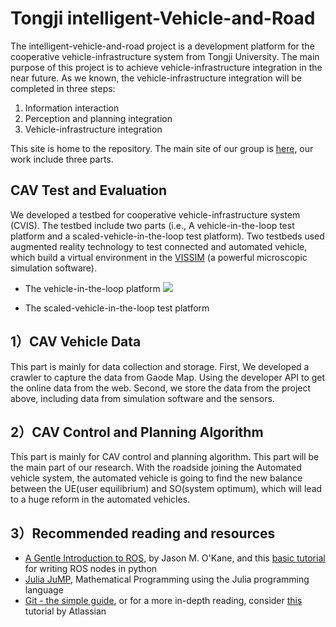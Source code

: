Tongji intelligent-Vehicle-and-Road
====
The intelligent-vehicle-and-road project is a development platform for the cooperative vehicle-infrastructure system from Tongji University. The main purpose of this project is to achieve vehicle-infrastructure integration in the near future. As we known, the vehicle-infrastructure integration will be completed in three steps:<br>

<ol>
<li> Information interaction</li>
<li> Perception and planning integration</li>
<li> Vehicle-infrastructure integration</li>
</ol>

<bar>This site is home to the repository. The main site of our group is [here](http://mawanjing.com/), our work include three parts.<bar>

CAV Test and Evaluation
----
We developed a testbed for cooperative vehicle-infrastructure system (CVIS). The testbed include two parts (i.e., A vehicle-in-the-loop test platform and a scaled-vehicle-in-the-loop test platform). Two testbeds used augmented reality technology to test connected and automated vehicle, which build a virtual environment in the [VISSIM](https://vision-traffic.ptvgroup.com/en-us/products/ptv-vissim/) (a powerful microscopic simulation software).
* The vehicle-in-the-loop platform
![](tongjirc/Intelligent-Vehicle-and-Road/tree/master/raw/CAV%20Test%20and%20Evaluation/image/coordinate.png)

* The scaled-vehicle-in-the-loop test platform

1）CAV Vehicle Data
----
This part is mainly for data collection and storage. First, We developed a crawler to capture the data from Gaode Map. Using the developer API to get the online data from the web. Second, we store the data from the project above, including data from simulation software and the sensors.

2）CAV Control and Planning Algorithm
----
This part is mainly for CAV control and planning algorithm. This part will be the main part of our research. With the roadside joining the Automated vehicle system, the automated vehicle is going to find the new balance between the UE(user equilibrium) and SO(system optimum), which will lead to a huge reform in the automated vehicles.

3）Recommended reading and resources
----
+ [A Gentle Introduction to ROS](https://cse.sc.edu/~jokane/agitr/), by Jason M. O'Kane, and this [basic tutorial](http://wiki.ros.org/ROS/Tutorials/WritingPublisherSubscriber%28python%29) for writing ROS nodes in python
+ [Julia JuMP](https://jump.readthedocs.io/en/latest/), Mathematical Programming using the Julia programming language
+ [Git - the simple guide](http://rogerdudler.github.io/git-guide/), or for a more in-depth reading, consider [this](https://www.atlassian.com/git/tutorials/ ) tutorial by Atlassian
